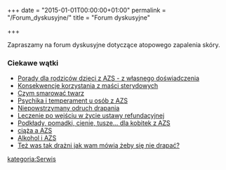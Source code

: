 +++
date = "2015-01-01T00:00:00+01:00"
permalink = "/Forum_dyskusyjne/"
title = "Forum dyskusyjne"

+++

Zapraszamy na forum dyskusyjne dotyczące atopowego zapalenia skóry.

### Ciekawe wątki

-   [Porady dla rodziców dzieci z AZS - z własnego doświadczenia](http://www.atopowe.pl/forum/viewtopic.php?f=1&t=2285)
-   [Konsekwencje korzystania z maści sterydowych](http://www.atopowe.pl/forum/viewtopic.php?f=10&t=161)
-   [Czym smarować twarz](http://www.atopowe.pl/forum/viewtopic.php?f=10&t=462)
-   [Psychika i temperament u osób z AZS](http://www.atopowe.pl/forum/viewtopic.php?t=203)
-   [Niepowstrzymany odruch drapania](http://www.atopowe.pl/forum/viewtopic.php?t=477)
-   [Leczenie po wejściu w życie ustawy refundacyjnej](http://www.atopowe.pl/forum/viewtopic.php?f=10&t=6941)
-   [Podkłady, pomadki, cienie, tusze... dla kobitek z AZS](https://www.atopowe.pl/forum/viewtopic.php?f=3&t=490)
-   [ciąża a AZS](https://www.atopowe.pl/forum/viewtopic.php?f=3&t=4571)
-   [Alkohol i AZS](https://www.atopowe.pl/forum/viewtopic.php?f=3&t=1580)
-   [Też was tak drażni jak wam mówią żeby się nie drapać?](https://www.atopowe.pl/forum/viewtopic.php?f=14&t=166)

[kategoria:Serwis](/atopedia/kategoria:Serwis "wikilink")